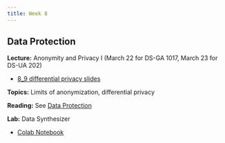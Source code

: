 ```yaml
---
title: Week 8
---
```


## Data Protection

**Lecture:** Anonymity and Privacy I (March 22 for DS-GA 1017, March 23 for DS-UA 202)

*   [8_9 differential privacy slides](../../../assets/8_9_Privacy.pdf)

**Topics:** Limits of anonymization, differential privacy

**Reading:** See [Data Protection](../../../assets/data_protection_reader.pdf)

**Lab:** Data Synthesizer

* [Colab Notebook](https://drive.google.com/file/d/1bPxTVm8TaVTxJbXogL6ysE9xUv7cbvcd/view?usp=sharing)
